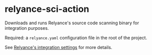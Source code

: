 # relyance-sci-action

Downloads and runs Relyance's source code scanning binary for integration purposes.

Required: a `relyance.yaml` configuration file in the root of the project.

See [Relyance's integration settings](https://playco.relyance.ai/#/config/sourceCodeAnalyzer) for more details.
